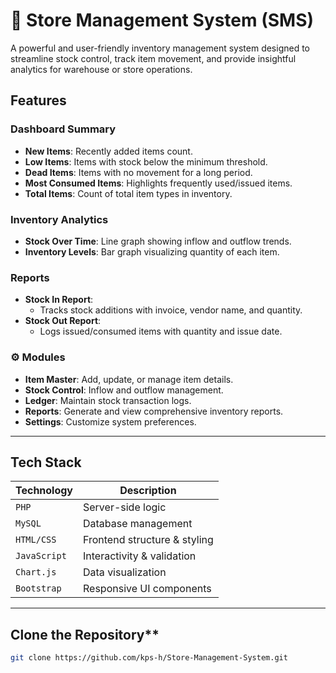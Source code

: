 # 🏬 Store Management System (SMS)

A powerful and user-friendly inventory management system designed to streamline stock control, track item movement, and provide insightful analytics for warehouse or store operations.

##  Features

###  Dashboard Summary
- **New Items**: Recently added items count.
- **Low Items**: Items with stock below the minimum threshold.
- **Dead Items**: Items with no movement for a long period.
- **Most Consumed Items**: Highlights frequently used/issued items.
- **Total Items**: Count of total item types in inventory.

###  Inventory Analytics
- **Stock Over Time**: Line graph showing inflow and outflow trends.
- **Inventory Levels**: Bar graph visualizing quantity of each item.

###  Reports
- **Stock In Report**:
  - Tracks stock additions with invoice, vendor name, and quantity.
- **Stock Out Report**:
  - Logs issued/consumed items with quantity and issue date.

### ⚙ Modules
- **Item Master**: Add, update, or manage item details.
- **Stock Control**: Inflow and outflow management.
- **Ledger**: Maintain stock transaction logs.
- **Reports**: Generate and view comprehensive inventory reports.
- **Settings**: Customize system preferences.

---

##  Tech Stack

| Technology       | Description                    |
|------------------|--------------------------------|
| `PHP`            | Server-side logic              |
| `MySQL`          | Database management            |
| `HTML/CSS`       | Frontend structure & styling   |
| `JavaScript`     | Interactivity & validation     |
| `Chart.js`       | Data visualization             |
| `Bootstrap`      | Responsive UI components       |

---

## Clone the Repository**
   ```bash
   git clone https://github.com/kps-h/Store-Management-System.git

